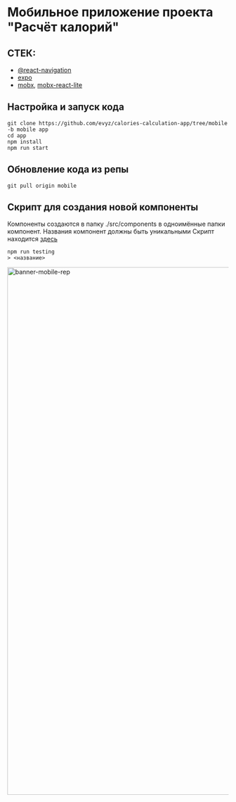 # Мобильное приложение проекта "Расчёт калорий"

## СТЕК:

-   [@react-navigation](https://reactnavigation.org/docs/getting-started/)
-   [expo](https://expo.dev/home)
-   [mobx](https://mobx.js.org/README.html), [mobx-react-lite](https://mobx.js.org/react-integration.html#tips)

## Настройка и запуск кода

```
git clone https://github.com/evyz/calories-calculation-app/tree/mobile -b mobile app
cd app
npm install
npm run start
```

## Обновление кода из репы

```
git pull origin mobile
```

## Скрипт для создания новой компоненты

Компоненты создаются в папку ./src/components в одноимённые папки компонент. Названия компонент должны быть уникальными
Скрипт находится [здесь](https://github.com/evyz/calories-calculation-app/blob/mobile/scripts/function.js)

```
npm run testing
> <название>
```
<img width="1200" alt="banner-mobile-rep" src="https://user-images.githubusercontent.com/73714921/147504306-f8995c86-0032-44e3-97ae-76f6b99d93b2.png">

